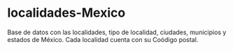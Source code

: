 # localidades-Mexico

Base de datos con las localidades, tipo de localidad, ciudades, municipios y estados de México.
Cada localidad cuenta con su Coódigo postal.
